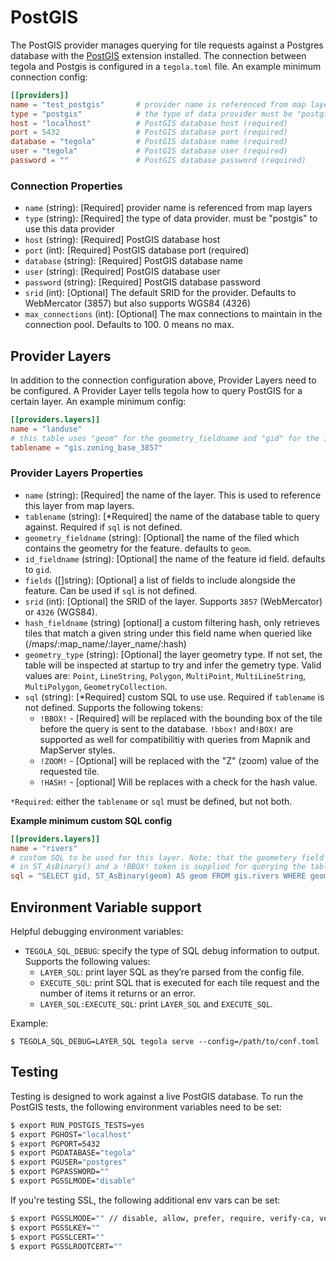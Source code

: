 # PostGIS
The PostGIS provider manages querying for tile requests against a Postgres database with the [PostGIS](http://postgis.net/) extension installed. The connection between tegola and Postgis is configured in a `tegola.toml` file. An example minimum connection config:


```toml
[[providers]]
name = "test_postgis"       # provider name is referenced from map layers (required)
type = "postgis"            # the type of data provider must be "postgis" for this data provider (required)
host = "localhost"          # PostGIS database host (required)
port = 5432                 # PostGIS database port (required)
database = "tegola"         # PostGIS database name (required)
user = "tegola"             # PostGIS database user (required)
password = ""               # PostGIS database password (required)
```

### Connection Properties

- `name` (string): [Required] provider name is referenced from map layers
- `type` (string): [Required] the type of data provider. must be "postgis" to use this data provider
- `host` (string): [Required] PostGIS database host
- `port` (int): [Required] PostGIS database port (required)
- `database` (string): [Required] PostGIS database name
- `user` (string): [Required] PostGIS database user
- `password` (string): [Required] PostGIS database password
- `srid` (int): [Optional] The default SRID for the provider. Defaults to WebMercator (3857) but also supports WGS84 (4326)
- `max_connections` (int): [Optional] The max connections to maintain in the connection pool. Defaults to 100. 0 means no max.

## Provider Layers
In addition to the connection configuration above, Provider Layers need to be configured. A Provider Layer tells tegola how to query PostGIS for a certain layer. An example minimum config:

```toml
[[providers.layers]]
name = "landuse"
# this table uses "geom" for the geometry_fieldname and "gid" for the id_fieldname so they don't need to be configured
tablename = "gis.zoning_base_3857"  
```

### Provider Layers Properties

- `name` (string): [Required] the name of the layer. This is used to reference this layer from map layers.
- `tablename` (string): [*Required] the name of the database table to query against. Required if `sql` is not defined.
- `geometry_fieldname` (string): [Optional] the name of the filed which contains the geometry for the feature. defaults to `geom`.
- `id_fieldname` (string): [Optional] the name of the feature id field. defaults to `gid`.
- `fields` ([]string): [Optional] a list of fields to include alongside the feature. Can be used if `sql` is not defined.
- `srid` (int): [Optional] the SRID of the layer. Supports `3857` (WebMercator) or `4326` (WGS84).
- `hash_fieldname` (string) [optional] a custom filtering hash, only retrieves tiles that match a given string under this field name when queried like (/maps/:map_name/:layer_name/:hash)
- `geometry_type` (string): [Optional] the layer geometry type. If not set, the table will be inspected at startup to try and infer the gemetry type. Valid values are: `Point`, `LineString`, `Polygon`, `MultiPoint`, `MultiLineString`, `MultiPolygon`, `GeometryCollection`.
- `sql` (string): [*Required] custom SQL to use use. Required if `tablename` is not defined. Supports the following tokens:
  - `!BBOX!` - [Required] will be replaced with the bounding box of the tile before the query is sent to the database. `!bbox!` and`!BOX!` are supported as well for compatibilitiy with queries from Mapnik and MapServer styles.
  - `!ZOOM!` - [Optional] will be replaced with the "Z" (zoom) value of the requested tile.
  - `!HASH!` - [optional] Will be replaces with a check for the hash value. 

`*Required`: either the `tablename` or `sql` must be defined, but not both.

**Example minimum custom SQL config**

```toml
[[providers.layers]]
name = "rivers"
# custom SQL to be used for this layer. Note: that the geometery field is wrapped
# in ST_AsBinary() and a !BBOX! token is supplied for querying the table with the tile bounds
sql = "SELECT gid, ST_AsBinary(geom) AS geom FROM gis.rivers WHERE geom && !BBOX!"
```

## Environment Variable support
Helpful debugging environment variables:

- `TEGOLA_SQL_DEBUG`: specify the type of SQL debug information to output. Supports the following values:
  - `LAYER_SQL`: print layer SQL as they’re parsed from the config file.
  - `EXECUTE_SQL`: print SQL that is executed for each tile request and the number of items it returns or an error.
  - `LAYER_SQL:EXECUTE_SQL`: print `LAYER_SQL` and `EXECUTE_SQL`.

Example:

```
$ TEGOLA_SQL_DEBUG=LAYER_SQL tegola serve --config=/path/to/conf.toml
```

## Testing
Testing is designed to work against a live PostGIS database. To run the PostGIS tests, the following environment variables need to be set:

```bash
$ export RUN_POSTGIS_TESTS=yes
$ export PGHOST="localhost"
$ export PGPORT=5432
$ export PGDATABASE="tegola"
$ export PGUSER="postgres"
$ export PGPASSWORD=""
$ export PGSSLMODE="disable"
```

If you're testing SSL, the following additional env vars can be set:

```bash
$ export PGSSLMODE="" // disable, allow, prefer, require, verify-ca, verify-full
$ export PGSSLKEY=""
$ export PGSSLCERT=""
$ export PGSSLROOTCERT=""
```
